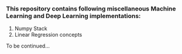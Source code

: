 ### This repository contains following miscellaneous Machine Learning and Deep Learning implementations:

1. Numpy Stack
2. Linear Regression concepts

To be continued...

